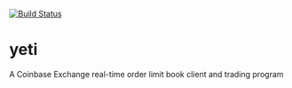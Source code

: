 [![Build Status](https://travis-ci.org/jacobgreenleaf/yeti.svg)](https://travis-ci.org/jacobgreenleaf/yeti)

# yeti

A Coinbase Exchange real-time order limit book client and trading program

